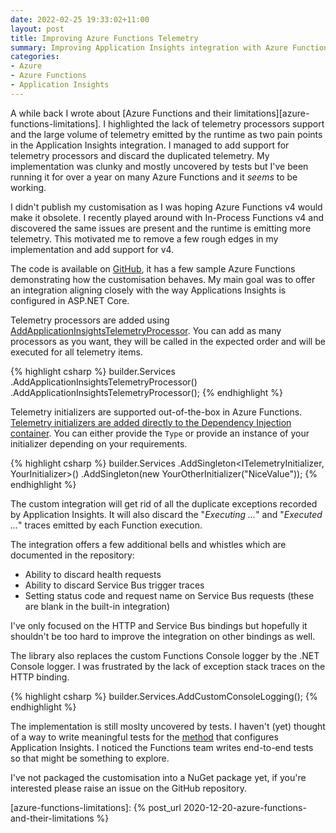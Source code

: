 ```yaml
---
date: 2022-02-25 19:33:02+11:00
layout: post
title: Improving Azure Functions Telemetry
summary: Improving Application Insights integration with Azure Functions.
categories:
- Azure
- Azure Functions
- Application Insights
---
```


A while back I wrote about [Azure Functions and their limitations][azure-functions-limitations]. I highlighted the lack of telemetry processors support and the large volume of telemetry emitted by the runtime as two pain points in the Application Insights integration. I managed to add support for telemetry processors and discard the duplicated telemetry. My implementation was clunky and mostly uncovered by tests but I've been running it for over a year on many Azure Functions and it _seems_ to be working.

I didn't publish my customisation as I was hoping Azure Functions v4 would make it obsolete. I recently played around with In-Process Functions v4 and discovered the same issues are present and the runtime is emitting more telemetry. This motivated me to remove a few rough edges in my implementation and add support for v4.<!--more-->

The code is available on [GitHub][github-azure-functions-telemetry], it has a few sample Azure Functions demonstrating how the customisation behaves. My main goal was to offer an integration aligning closely with the way Applications Insights is configured in ASP.NET Core.

Telemetry processors are added using [AddApplicationInsightsTelemetryProcessor][add-telemetry-processor]. You can add as many processors as you want, they will be called in the expected order and will be executed for all telemetry items.

{% highlight csharp %}
builder.Services
    .AddApplicationInsightsTelemetryProcessor<YourFirstProcessor>()
    .AddApplicationInsightsTelemetryProcessor<YourSecondProcessor>();
{% endhighlight %}

Telemetry initializers are supported out-of-the-box in Azure Functions. [Telemetry initializers are added directly to the Dependency Injection container][add-telemetry-initializer]. You can either provide the `Type` or provide an instance of your initializer depending on your requirements.

{% highlight csharp %}
builder.Services
    .AddSingleton<ITelemetryInitializer, YourInitializer>()
    .AddSingleton<ITelemetryInitializer>(new YourOtherInitializer("NiceValue"));
{% endhighlight %}

The custom integration will get rid of all the duplicate exceptions recorded by Application Insights. It will also discard the "_Executing ..._" and "_Executed ..._" traces emitted by each Function execution.

The integration offers a few additional bells and whistles which are documented in the repository:

- Ability to discard health requests
- Ability to discard Service Bus trigger traces
- Setting status code and request name on Service Bus requests (these are blank in the built-in integration)

I've only focused on the HTTP and Service Bus bindings but hopefully it shouldn't be too hard to improve the integration on other bindings as well.

The library also replaces the custom Functions Console logger by the .NET Console logger. I was frustrated by the lack of exception stack traces on the HTTP binding.

{% highlight csharp %}
builder.Services.AddCustomConsoleLogging();
{% endhighlight %}

The implementation is still moslty uncovered by tests. I haven't (yet) thought of a way to write meaningful tests for the [method][configuration-method] that configures Application Insights. I noticed the Functions team writes end-to-end tests so that might be something to explore.

I've not packaged the customisation into a NuGet package yet, if you're interested please raise an issue on the GitHub repository.

[github-azure-functions-telemetry]: https://github.com/gabrielweyer/azure-functions-telemetry
[add-telemetry-processor]: https://docs.microsoft.com/en-us/azure/azure-monitor/app/api-filtering-sampling#create-a-telemetry-processor-c
[add-telemetry-initializer]: https://docs.microsoft.com/en-us/azure/azure-monitor/app/api-filtering-sampling#addmodify-properties-itelemetryinitializer
[configuration-method]: https://github.com/gabrielweyer/azure-functions-telemetry/blob/e69451c2bb179529a218bbcf7d5a8e13eddd00c9/src/Custom.FunctionsTelemetry/ApplicationInsights/ApplicationInsightsServiceCollectionExtensions.cs#L24-L207
[azure-functions-limitations]: {% post_url 2020-12-20-azure-functions-and-their-limitations %}
